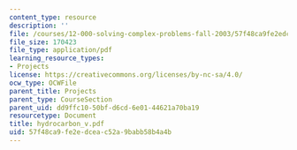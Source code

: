 ```yaml
---
content_type: resource
description: ''
file: /courses/12-000-solving-complex-problems-fall-2003/57f48ca9fe2edceac52a9babb58b4a4b_hydrocarbon_v.pdf
file_size: 170423
file_type: application/pdf
learning_resource_types:
- Projects
license: https://creativecommons.org/licenses/by-nc-sa/4.0/
ocw_type: OCWFile
parent_title: Projects
parent_type: CourseSection
parent_uid: dd9ffc10-50bf-d6cd-6e01-44621a70ba19
resourcetype: Document
title: hydrocarbon_v.pdf
uid: 57f48ca9-fe2e-dcea-c52a-9babb58b4a4b
---
```

